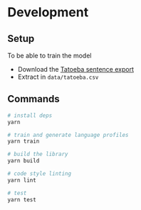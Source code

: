 # Development

## Setup

To be able to train the model

- Download the [Tatoeba sentence export](https://downloads.tatoeba.org/exports/sentences.tar.bz2)
- Extract in `data/tatoeba.csv`

## Commands

```sh
# install deps
yarn

# train and generate language profiles
yarn train

# build the library
yarn build

# code style linting
yarn lint

# test
yarn test
```
